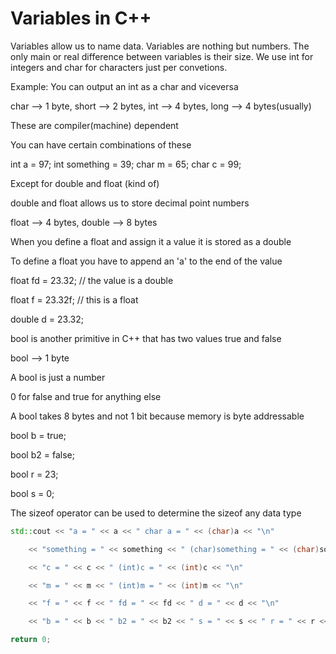 # Variables in C++

Variables allow us to name data. Variables are nothing but numbers. The only main or real difference between variables is their size. We use int for integers and char for characters just per convetions.

Example: You can output an int as a char and viceversa

char --> 1 byte, short --> 2 bytes, int --> 4 bytes, long --> 4 bytes(usually)

These are compiler(machine) dependent

You can have certain combinations of these

int a = 97;
int something = 39;
char m = 65;
char c = 99;

Except for double and float (kind of)

double and float allows us to store decimal point numbers

float --> 4 bytes, double --> 8 bytes

When you define a float and assign it a value it is stored as a double

To define a float you have to append an 'a' to the end of the value

float fd = 23.32; // the value is a double

float f = 23.32f; // this is a float

double d = 23.32;



bool is another primitive in C++ that has two values true and false

bool --> 1 byte

A bool is just a number

0 for false and true for anything else

A bool takes 8 bytes and not 1 bit because memory is byte addressable



bool b = true;

bool b2 = false;

bool r = 23;

bool s = 0;

The sizeof operator can be used to determine the sizeof any data type

```cpp
std::cout << "a = " << a << " char a = " << (char)a << "\n"

	<< "something = " << something << " (char)something = " << (char)something << "\n"

	<< "c = " << c << " (int)c = " << (int)c << "\n"

	<< "m = " << m << " (int)m = " << (int)m << "\n"

	<< "f = " << f << " fd = " << fd << " d = " << d << "\n"

	<< "b = " << b << " b2 = " << b2 << " s = " << s << " r = " << r << "\n";

return 0;
```